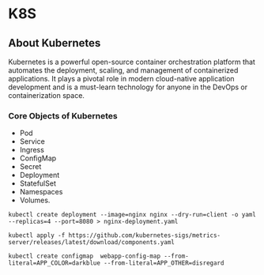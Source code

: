 # K8S

## About Kubernetes
Kubernetes is a powerful open-source container orchestration platform that automates the deployment, scaling, and management of containerized applications. It plays a pivotal role in modern cloud-native application development and is a must-learn technology for anyone in the DevOps or containerization space.

### Core Objects of Kubernetes
* Pod
* Service
* Ingress
* ConfigMap
* Secret
* Deployment
* StatefulSet
* Namespaces
* Volumes.

```
kubectl create deployment --image=nginx nginx --dry-run=client -o yaml --replicas=4 --port=8080 > nginx-deployment.yaml
```

```
kubectl apply -f https://github.com/kubernetes-sigs/metrics-server/releases/latest/download/components.yaml
```

```
kubectl create configmap  webapp-config-map --from-literal=APP_COLOR=darkblue --from-literal=APP_OTHER=disregard
```


